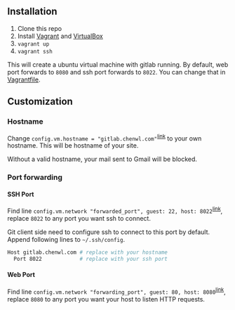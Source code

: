 ## Installation

1. Clone this repo
1. Install [Vagrant](http://www.vagrantup.com/) and [VirtualBox](https://www.virtualbox.org/)
1. `vagrant up`
1. `vagrant ssh`

This will create a ubuntu virtual machine with gitlab running. By default, web port forwards to `8080` and ssh port forwards to `8022`. You can change that in [Vagrantfile](Vagrantfile#L26~L27).

## Customization

### Hostname

Change `config.vm.hostname = "gitlab.chenwl.com"`<sup>[link](Vagrantfile#L16)</sup> to your own hostname. This will be hostname of your site.

Without a valid hostname, your mail sent to Gmail will be blocked.

### Port forwarding

#### SSH Port

Find line `config.vm.network "forwarded_port", guest: 22, host: 8022`<sup>[link](Vagrantfile#L27)</sup>, replace `8022` to any port you want ssh to connect.

Git client side need to configure ssh to connect to this port by default. Append following lines to `~/.ssh/config`.

```sh
Host gitlab.chenwl.com # replace with your hostname
  Port 8022            # replace with your ssh port
```

#### Web Port

Find line `config.vm.network "forwarding_port", guest: 80, host: 8080`<sup>[link](Vagrantfile#L26)</sup>, replace `8080` to any port you want your host to listen HTTP requests.
